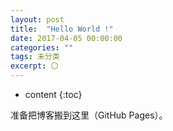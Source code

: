```yaml
---
layout: post
title:  "Hello World !"
date: 2017-04-05 00:00:00
categories: ""
tags: 未分类
excerpt: 〇
---
```


* content
{:toc}

准备把博客搬到这里（GitHub Pages）。

